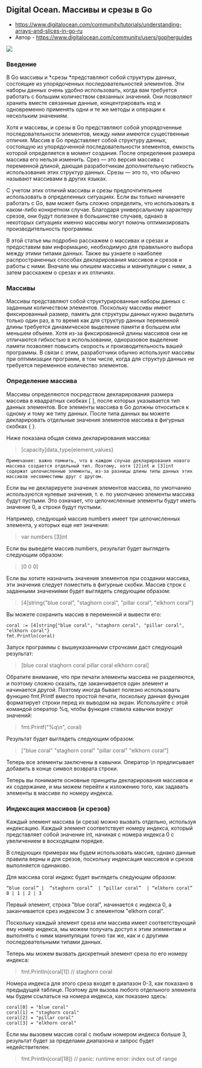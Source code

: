 ## Digital Ocean. Массивы и срезы в Go

* https://www.digitalocean.com/community/tutorials/understanding-arrays-and-slices-in-go-ru
* Автор - https://www.digitalocean.com/community/users/gopherguides

<img src="https://www.digitalocean.com/_next/static/media/intro-to-cloud.d49bc5f7.jpeg">


### Введение

В Go массивы и *срезы *представляют собой структуры данных, состоящие из упорядоченных последовательностей элементов. Эти наборы данных очень удобно использовать, когда вам требуется работать с большим количеством связанных значений. Они позволяют хранить вместе связанные данные, концентрировать код и одновременно применять одни и те же методы и операции к нескольким значениям.

Хотя и массивы, и срезы в Go представляют собой упорядоченные последовательности элементов, между ними имеются существенные отличия. Массив в Go представляет собой структуру данных, состоящую из упорядоченной последовательности элементов, емкость которой определяется в момент создания. После определения размера массива его нельзя изменить. Срез — это версия массива с переменной длиной, дающая разработчикам дополнительную гибкость использования этих структур данных. Срезы — это то, что обычно называют массивами в других языках.

С учетом этих отличий массивы и срезы предпочтительнее использовать в определенных ситуациях. Если вы только начинаете работать с Go, вам может быть сложно определить, что использовать в каком-либо конкретном случае. Благодаря универсальному характеру срезов, они будут полезнее в большинстве случаев, однако в некоторых ситуациях именно массивы могут помочь оптимизировать производительность программы.

В этой статье мы подробно расскажем о массивах и срезах и предоставим вам информацию, необходимую для правильного выбора между этими типами данных. Также вы узнаете о наиболее распространенных способах декларирования массивов и срезов и работы с ними. Вначале мы опишем массивы и манипуляции с ними, а затем расскажем о срезах и их отличиях.


### Массивы

Массивы представляют собой структурированные наборы данных с заданным количеством элементов. Поскольку массивы имеют фиксированный размер, память для структуры данных нужно выделить только один раз, в то время как для структур данных переменной длины требуется динамическое выделение памяти в большем или меньшем объеме. Хотя из-за фиксированной длины массивов они не отличаются гибкостью в использовании, одноразовое выделение памяти позволяет повысить скорость и производительность вашей программы. В связи с этим, разработчики обычно используют массивы при оптимизации программ, в том числе, когда для структур данных не требуется переменное количество элементов.


### Определение массива

Массивы определяются посредством декларирования размера массива в квадратных скобках [ ], после которых указывается тип данных элементов. Все элементы массива в Go должны относиться к одному и тому же типу данных. После типа данных вы можете декларировать отдельные значения элементов массива в фигурных скобках { }.

Ниже показана общая схема декларирования массива:

> [capacity]data_type{element_values}

```
Примечание: важно помнить, что в каждом случае декларирования нового массива создается отдельный тип. Поэтому, хотя [2]int и [3]int содержат целочисленные элементы, из-за разницы длины типы данных этих массивов несовместимы друг с другом.
```

Если вы не декларируете значения элементов массива, по умолчанию используются нулевые значения, т. е. по умолчанию элементы массива будут пустыми. Это означает, что целочисленные элементы будут иметь значение 0, а строки будут пустыми.

Например, следующий массив numbers имеет три целочисленных элемента, у которых еще нет значения:

> var numbers [3]int

Если вы выведете массив numbers, результат будет выглядеть следующим образом:

> [0 0 0]

Если вы хотите назначить значения элементов при создании массива, эти значения следует поместить в фигурные скобки. Массив строк с заданными значениями будет выглядеть следующим образом:

> [4]string{"blue coral", "staghorn coral", "pillar coral", "elkhorn coral"}

Вы можете сохранить массив в переменной и вывести его:

```
coral := [4]string{"blue coral", "staghorn coral", "pillar coral", "elkhorn coral"}
fmt.Println(coral)
```

Запуск программы с вышеуказанными строчками даст следующий результат:

> [blue coral staghorn coral pillar coral elkhorn coral]

Обратите внимание, что при печати элементы массива не разделяются, и поэтому сложно сказать, где заканчивается один элемент и начинается другой. Поэтому иногда бывает полезно использовать функцию fmt.Printf вместо простой печати, поскольку данная функция форматирует строки перед их выводом на экран. Используйте с этой командой оператор %q, чтобы функция ставила кавычки вокруг значений:

> fmt.Printf("%q\n", coral)

Результат будет выглядеть следующим образом:

> ["blue coral" "staghorn coral" "pillar coral" "elkhorn coral"]

Теперь все элементы заключены в кавычки. Оператор \n предписывает добавить в конце символ возврата строки.

Теперь вы понимаете основные принципы декларирования массивов и их содержание, и мы можем перейти к изложению того, как задавать элементы в массиве по номеру индекса.


### Индексация массивов (и срезов)

Каждый элемент массива (и среза) можно вызвать отдельно, используя индексацию. Каждый элемент соответствует номеру индекса, который представляет собой значение int, начиная с номера индекса 0 с увеличением в восходящем порядке.

В следующих примерах мы будем использовать массив, однако данные правила верны и для срезов, поскольку индексация массивов и срезов выполняется одинаково.

Для массива coral индекс будет выглядеть следующим образом:

```
“blue coral” |	“staghorn coral”  |	“pillar coral”	| “elkhorn coral”
0 |	1 | 2 |	3
```

Первый элемент, строка "blue coral", начинается с индекса 0, а заканчивается срез индексом 3 с элементом "elkhorn coral".

Поскольку каждый элемент среза или массива имеет соответствующий ему номер индекса, мы можем получать доступ к этим элементам и выполнять с ними манипуляции точно так же, как и с другими последовательными типами данных.

Теперь мы можем вызвать дискретный элемент среза по его номеру индекса:

> fmt.Println(coral[1]) // staghorn coral

Номера индекса для этого среза входят в диапазон 0-3, как показано в предыдущей таблице. Поэтому для вызова любого отдельного элемента мы будем ссылаться на номера индекса, как показано здесь:

```
coral[0] = "blue coral"
coral[1] = "staghorn coral"
coral[2] = "pillar coral"
coral[3] = "elkhorn coral"
```

Если мы вызовем массив coral с любым номером индекса больше 3, результат будет за пределами диапазона и запрос будет недействителен:

> fmt.Println(coral[18]) // panic: runtime error: index out of range

